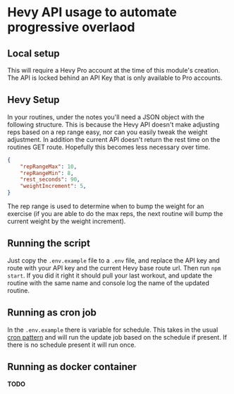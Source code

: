 # Hevy API usage to automate progressive overlaod

## Local setup

This will require a Hevy Pro account at the time of this module's creation.  The API is locked behind an API Key that is only available to Pro accounts.

## Hevy Setup

In your routines, under the notes you'll need a JSON object with the following structure.  This is because the Hevy API doesn't make adjusting reps based on a rep range easy, nor can you easily tweak the weight adjustment.  In addition the current API doesn't return the rest time on the routines GET route.  Hopefully this becomes less necessary over time.

```JSON
{
    "repRangeMax": 10, 
    "repRangeMin": 8, 
    "rest_seconds": 90,
    "weightIncrement": 5,
}
````

The rep range is used to determine when to bump the weight for an exercise (if you are able to do the max reps, the next routine will bump the current weight by the weight increment).


## Running the script

Just copy the `.env.example` file to a `.env` file, and replace the API key and route with your API key and the current Hevy base route url.  Then run `npm start`.  If you did it right it should pull your last workout, and update the routine with the same name and console log the name of the updated routine.

## Running as cron job

In the `.env.example` there is variable for schedule.  This takes in the usual [cron pattern](https://docs.oracle.com/cd/E12058_01/doc/doc.1014/e12030/cron_expressions.htm) and will run the update job based on the schedule if present.  If there is no schedule present it will run once.

## Running as docker container

**TODO**